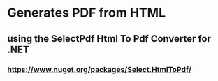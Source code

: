 # Generates PDF from HTML
## using the SelectPdf Html To Pdf Converter for .NET
### https://www.nuget.org/packages/Select.HtmlToPdf/
